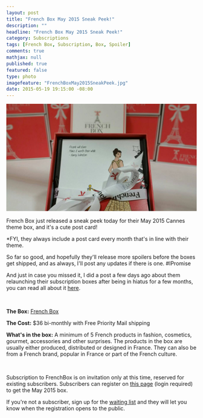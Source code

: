 ```yaml
---
layout: post
title: "French Box May 2015 Sneak Peek!"
description: ""
headline: "French Box May 2015 Sneak Peek!"
category: Subscriptions
tags: [French Box, Subscription, Box, Spoiler]
comments: true
mathjax: null
published: true
featured: false
type: photo
imagefeature: "FrenchBoxMay2015SneakPeek.jpg"
date: 2015-05-19 19:15:00 -08:00
---
```


![French Box](/images/FrenchBoxMay2015SneakPeek.jpg)

<p>French Box just released a sneak peek today for their May 2015 Cannes theme box, and it's a cute post card!</p>

<p>*FYI, they always include a post card every month that's in line with their theme.</p>

<p>So far so good, and hopefully they'll release more spoilers before the boxes get shipped, and as always, I'll post any updates if there is one. #IPromise</p>

<p>And just in case you missed it, I did a post a few days ago about them relaunching their subscription boxes after being in hiatus for a few months, you can read all about it <a href="http://whatsupmailbox.com/french%20box/FrenchBox-May2015-News/">here</a>.</p>
<br>

<p><b>The Box:</b> <a href="https://getfrenchbox.com">French Box</a></p>
<p><b>The Cost:</b> $36 bi-monthly with Free Priority Mail shipping</p>
<p><b>What's in the box:</b> A minimum of 5 French products in fashion, cosmetics, gourmet, accessories and other surprises. 
The products in the box are usually either produced, distributed or designed in France.
They can also be from a French brand, popular in France or part of the French culture.</p>
<br>

<p>Subscription to FrenchBox is on invitation only at this time, reserved for existing subscribers. Subscribers can register on <a href="https://getfrenchbox.com/subscription/">this page</a> (login required) to get the May 2015 box.</p>

<p>If you're not a subscriber, sign up for the <a href="https://getfrenchbox.com/subscription/">waiting list</a> and they will let you know when the registration opens to the public.</p>
